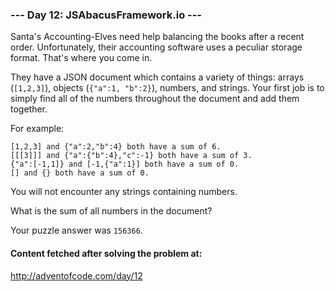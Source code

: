 ### --- Day 12: JSAbacusFramework.io ---

Santa's Accounting-Elves need help balancing the books after a recent order. Unfortunately, their accounting software uses a peculiar storage format. That's where you come in.

They have a JSON document which contains a variety of things: arrays (`[1,2,3]`), objects (`{"a":1, "b":2}`), numbers, and strings. Your first job is to simply find all of the numbers throughout the document and add them together.

For example:

```
[1,2,3] and {"a":2,"b":4} both have a sum of 6.
[[[3]]] and {"a":{"b":4},"c":-1} both have a sum of 3.
{"a":[-1,1]} and [-1,{"a":1}] both have a sum of 0.
[] and {} both have a sum of 0.
```

You will not encounter any strings containing numbers.

What is the sum of all numbers in the document?

Your puzzle answer was `156366`.

#### Content fetched after solving the problem at:
http://adventofcode.com/day/12